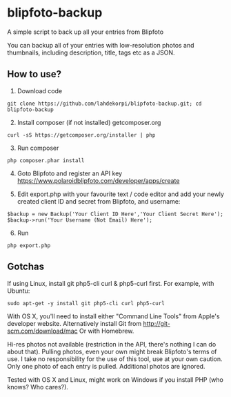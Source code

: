 # blipfoto-backup
A simple script to back up all your entries from Blipfoto

You can backup all of your entries with low-resolution photos and thumbnails, including description, title, tags etc as a JSON.

## How to use?

1) Download code

`git clone https://github.com/lahdekorpi/blipfoto-backup.git; cd blipfoto-backup`

2) Install composer (if not installed) getcomposer.org

`curl -sS https://getcomposer.org/installer | php`

3) Run composer

`php composer.phar install`

4) Goto Blipfoto and register an API key
https://www.polaroidblipfoto.com/developer/apps/create

5) Edit export.php with your favourite text / code editor and add your newly created client ID and secret from Blipfoto, and username:

```
$backup = new Backup('Your Client ID Here','Your Client Secret Here');
$backup->run('Your Username (Not Email) Here');
```

6) Run

`php export.php`


## Gotchas

If using Linux, install git php5-cli curl & php5-curl first.
For example, with Ubuntu:

`sudo apt-get -y install git php5-cli curl php5-curl`

With OS X, you'll need to install either "Command Line Tools" from Apple's developer website.
Alternatively install Git from http://git-scm.com/download/mac
Or with Homebrew.

Hi-res photos not available (restriction in the API, there's nothing I can do about that).
Pulling photos, even your own might break Blipfoto's terms of use. I take no responsibility for the use of this tool, use at your own caution.
Only one photo of each entry is pulled. Additional photos are ignored.

Tested with OS X and Linux, might work on Windows if you install PHP (who knows? Who cares?).
